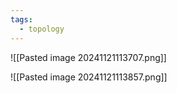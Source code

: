 ```yaml
---
tags:
  - topology
---
```

![[Pasted image 20241121113707.png]]

![[Pasted image 20241121113857.png]]